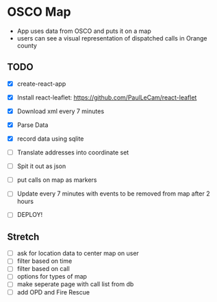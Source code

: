 # OSCO Map

* App uses data from OSCO and puts it on a map
* users can see a visual representation of dispatched calls in Orange county

## TODO

* [x] create-react-app
* [x] Install react-leaflet: https://github.com/PaulLeCam/react-leaflet
* [x] Download xml every 7 minutes
* [x] Parse Data
* [x] record data using sqlite
* [ ] Translate addresses into coordinate set
* [ ] Spit it out as json
* [ ] put calls on map as markers
* [ ] Update every 7 minutes with events to be removed from map after 2 hours
* [ ] DEPLOY!


## Stretch
* [ ] ask for location data to center map on user
* [ ] filter based on time
* [ ] filter based on call
* [ ] options for types of map
* [ ] make seperate page with call list from db
* [ ] add OPD and Fire Rescue
